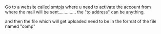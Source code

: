 Go to a website called smtpjs where u need to activate the account from where the mail will be sent.............. the "to address" can be anything.

and then the file which will get uploaded need to be in the format of the file named "comp" 
